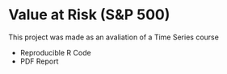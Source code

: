 # Value at Risk (S&P 500)

This project was made as an avaliation of a Time Series course

* Reproducible R Code
* PDF Report

